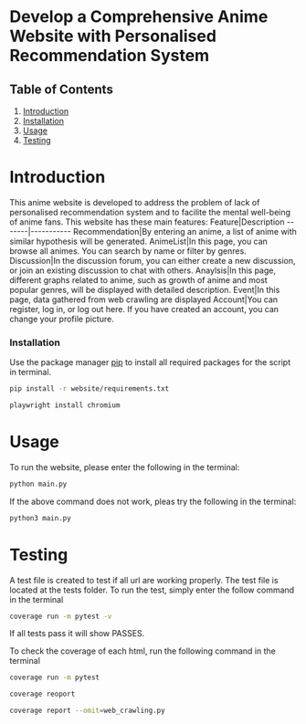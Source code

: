# Develop a Comprehensive Anime Website with Personalised Recommendation System

## Table of Contents
1. [Introduction](#introduction)
2. [Installation](#installation)
3. [Usage](#usage)
4. [Testing](#testing)

# Introduction
This anime website is developed to address the problem of lack of personalised recommendation system and to facilite the mental well-being of anime fans. This website has these main features:
Feature|Description
-------|-----------
Recommendation|By entering an anime, a list of anime with similar hypothesis will be generated.
AnimeList|In this page, you can browse all animes. You can search by name or filter by genres.
Discussion|In the discussion forum, you can either create a new discussion, or join an existing discussion to chat with others.
Anaylsis|In this page, different graphs related to anime, such as growth of anime and most popular genres, will be displayed with detailed description. 
Event|In this page, data gathered from web crawling are displayed
Account|You can register, log in, or log out here. If you have created an account, you can change your profile picture.


### Installation
Use the package manager [pip](https://pip.pypa.io/en/stable/) to install all required packages for the script in terminal.
```bash
pip install -r website/requirements.txt
```
``` bash
playwright install chromium
```

# Usage
To run the website, please enter the following in the terminal:
```bash
python main.py
```
If the above command does not work, pleas try the following in the terminal:
```bash
python3 main.py
```

# Testing
A test file is created to test if all url are working properly.
The test file is located at the tests folder. To run the test, simply enter the follow command in the terminal
```bash
coverage run -m pytest -v
```
If all tests pass it will show PASSES.

To check the coverage of each html, run the following command in the terminal
```bash
coverage run -m pytest
```
```bash
coverage reoport
```
```bash
coverage report --omit=web_crawling.py 
```
